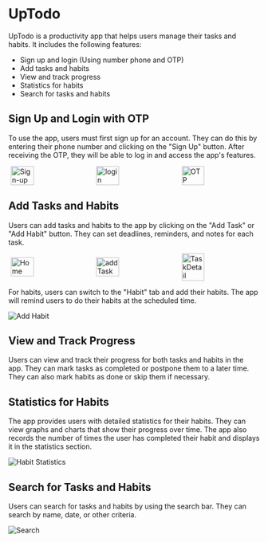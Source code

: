 # UpTodo

UpTodo is a productivity app that helps users manage their tasks and habits. It includes the following features:

-   Sign up and login (Using number phone and OTP)
-   Add tasks and habits
-   View and track progress
-   Statistics for habits
-   Search for tasks and habits

## Sign Up and Login with OTP

To use the app, users must first sign up for an account. They can do this by entering their phone number and clicking on the "Sign Up" button. After receiving the OTP, they will be able to log in and access the app's features.

<div style = "display: flex; gap: 20px;  flex-wrap: wrap; justify-content: center;
    align-items: center;">
    <img src="./snapshot/up-todo/Register.jpg" alt="Sign-up" style="width:30%;"/> 
    <img src="./snapshot/up-todo/Login.jpg" alt="login" style="width:30%;"/>
     <img src="./snapshot/up-todo/OTP.jpg" alt="OTP" style="width:30%;"/>
</div>

## Add Tasks and Habits

Users can add tasks and habits to the app by clicking on the "Add Task" or "Add Habit" button. They can set deadlines, reminders, and notes for each task.

<div style = "display: flex; gap: 20px;  flex-wrap: wrap;justify-content: center;
    align-items: center;">
    <img src="./snapshot/up-todo/Home.jpg" alt="Home" style="width:30%;"/> 
    <img src="./snapshot/up-todo/addTask.jpg" alt="addTask" style="width:30%;"/>
    <img src="./snapshot/up-todo/TaskDetail.jpg" alt="TaskDetail" style="width:30%;"/>
</div>

For habits, users can switch to the "Habit" tab and add their habits. The app will remind users to do their habits at the scheduled time.

![Add Habit](./snapshot/up-todo/Habit2.jpg)

## View and Track Progress

Users can view and track their progress for both tasks and habits in the app. They can mark tasks as completed or postpone them to a later time. They can also mark habits as done or skip them if necessary.

## Statistics for Habits

The app provides users with detailed statistics for their habits. They can view graphs and charts that show their progress over time. The app also records the number of times the user has completed their habit and displays it in the statistics section.

![Habit Statistics](./snapshot/up-todo/Analytics.jpg)

## Search for Tasks and Habits

Users can search for tasks and habits by using the search bar. They can search by name, date, or other criteria.

![Search](./snapshot/up-todo/Search.jpg)
